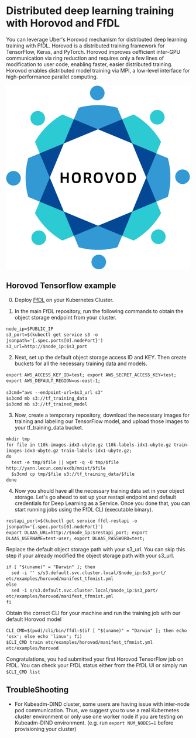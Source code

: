 # Distributed deep learning training with Horovod and FfDL

You can leverage Uber's Horovod mechanism for distributed deep learning training with FfDL. Horovod is a distributed training framework for TensorFlow, Keras, and PyTorch. Horovod improves oefficient inter-GPU communication via ring reduction and requires only a few lines of modification to user code, enabling faster, easier distributed training. Horovod enables distributed model training via MPI, a low-level interface for high-performance parallel computing. 

![horovod](../../../docs/images/horovod.png)

## Horovod Tensorflow example

0. Deploy [FfDL](https://github.com/IBM/FfDL#5-detailed-installation-instructions) on your Kubernetes Cluster.

1. In the main FfDL repository, run the following commands to obtain the object storage endpoint from your cluster.
```shell
node_ip=$PUBLIC_IP
s3_port=$(kubectl get service s3 -o jsonpath='{.spec.ports[0].nodePort}')
s3_url=http://$node_ip:$s3_port
```

2. Next, set up the default object storage access ID and KEY. Then create buckets for all the necessary training data and models.
```shell
export AWS_ACCESS_KEY_ID=test; export AWS_SECRET_ACCESS_KEY=test; export AWS_DEFAULT_REGION=us-east-1;

s3cmd="aws --endpoint-url=$s3_url s3"
$s3cmd mb s3://tf_training_data
$s3cmd mb s3://tf_trained_model
```

3. Now, create a temporary repository, download the necessary images for training and labeling our TensorFlow model, and upload those images
to your tf_training_data bucket.

```shell
mkdir tmp
for file in t10k-images-idx3-ubyte.gz t10k-labels-idx1-ubyte.gz train-images-idx3-ubyte.gz train-labels-idx1-ubyte.gz;
do
  test -e tmp/$file || wget -q -O tmp/$file http://yann.lecun.com/exdb/mnist/$file
  $s3cmd cp tmp/$file s3://tf_training_data/$file
done
```

4. Now you should have all the necessary training data set in your object storage. Let's go ahead to set up your restapi endpoint
and default credentials for Deep Learning as a Service. Once you done that, you can start running jobs using the FfDL CLI (executable
binary).

```shell
restapi_port=$(kubectl get service ffdl-restapi -o jsonpath='{.spec.ports[0].nodePort}')
export DLAAS_URL=http://$node_ip:$restapi_port; export DLAAS_USERNAME=test-user; export DLAAS_PASSWORD=test;
```

Replace the default object storage path with your s3_url. You can skip this step if your already modified the object storage path with your s3_url.
```shell
if [ "$(uname)" = "Darwin" ]; then
  sed -i '' s/s3.default.svc.cluster.local/$node_ip:$s3_port/ etc/examples/horovod/manifest_tfmnist.yml
else
  sed -i s/s3.default.svc.cluster.local/$node_ip:$s3_port/ etc/examples/horovod/manifest_tfmnist.yml
fi
```

Obtain the correct CLI for your machine and run the training job with our default Horovod model
```shell
CLI_CMD=$(pwd)/cli/bin/ffdl-$(if [ "$(uname)" = "Darwin" ]; then echo 'osx'; else echo 'linux'; fi)
$CLI_CMD train etc/examples/horovod/manifest_tfmnist.yml etc/examples/horovod
```

Congratulations, you had submitted your first Horovod TensorFlow job on FfDL. You can check your FfDL status either from the FfDL UI or simply run `$CLI_CMD list`

## TroubleShooting

* For Kubeadm-DIND cluster, some users are having issue with inter-node pod communication. Thus, we suggest you to use a real Kubernetes cluster environment or only use one worker node if you are testing on Kubeadm-DIND environment. (e.g. run `export NUM_NODES=1` before provisioning your cluster)
